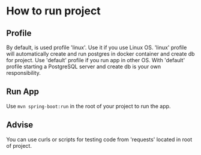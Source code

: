 # How to run project

## Profile

By default, is used profile 'linux'. Use it if you use Linux OS.
'linux' profile will automatically create and run postgres in docker container and create db for project.
Use 'default' profile if you run app in other OS.
With 'default' profile starting a PostgreSQL server and create db is your own responsibility.

## Run App

Use `mvn spring-boot:run` in the root of your project to run the app.

## Advise

You can use curls or scripts for testing code from 'requests' located in root of project.